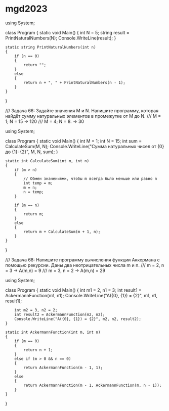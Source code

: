# mgd2023
using System;

class Program
{
    static void Main()
    {
        int N = 5;
        string result = PrintNaturalNumbers(N);
        Console.WriteLine(result);
    }

    static string PrintNaturalNumbers(int n)
    {
        if (n == 0)
        {
            return "";
        }
        else
        {
            return n + ", " + PrintNaturalNumbers(n - 1);
        }
    }
}


/// Задача 66: Задайте значения M и N. Напишите программу, которая найдёт сумму натуральных элементов в промежутке от M до N.
/// M = 1; N = 15 -> 120
/// M = 4; N = 8. -> 30

using System;

class Program
{
    static void Main()
    {
        int M = 1;
        int N = 15;
        int sum = CalculateSum(M, N);
        Console.WriteLine("Сумма натуральных чисел от {0} до {1}: {2}", M, N, sum);
    }

    static int CalculateSum(int m, int n)
    {
        if (m > n)
        {
            // Обмен значениями, чтобы m всегда было меньше или равно n
            int temp = m;
            m = n;
            n = temp;
        }

        if (m == n)
        {
            return m;
        }
        else
        {
            return m + CalculateSum(m + 1, n);
        }
    }
}

/// Задача 68: Напишите программу вычисления функции Аккермана с помощью рекурсии. Даны два неотрицательных числа m и n.
/// m = 2, n = 3 -> A(m,n) = 9
/// m = 3, n = 2 -> A(m,n) = 29

using System;

class Program
{
    static void Main()
    {
        int m1 = 2, n1 = 3;
        int result1 = AckermannFunction(m1, n1);
        Console.WriteLine("A({0}, {1}) = {2}", m1, n1, result1);

        int m2 = 3, n2 = 2;
        int result2 = AckermannFunction(m2, n2);
        Console.WriteLine("A({0}, {1}) = {2}", m2, n2, result2);
    }

    static int AckermannFunction(int m, int n)
    {
        if (m == 0)
        {
            return n + 1;
        }
        else if (m > 0 && n == 0)
        {
            return AckermannFunction(m - 1, 1);
        }
        else
        {
            return AckermannFunction(m - 1, AckermannFunction(m, n - 1));
        }
    }
}
